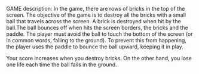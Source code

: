 GAME description:
In the game, there are rows of bricks in the top of the screen. The objective of the game is to destroy all the bricks with a small ball that travels across the screen. A brick is destroyed when hit by the ball.The ball bounces off when hits the screen borders, the bricks and the paddle. The player must avoid the ball to touch the bottom of the screen (or in common words, falling to the ground). To prevent this from happening, the player uses the paddle to bounce the ball upward, keeping it in play.

Your score increases when you destroy bricks. On the other hand, you lose one life each time the ball falls in the ground.
